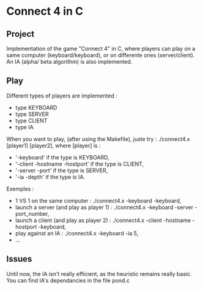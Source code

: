 Connect 4 in C
===============
Project
---------------

Implementation of the game "Connect 4" in C, where players can play on a same computer (keyboard/keyboard), or on differente ones (server/client). An IA (alpha/
beta algorithm) is also implemented.

Play
--------------

Different types of players are implemented : 

* type KEYBOARD
* type SERVER
* type CLIENT
* type IA

When you want to play, (after using the Makefile), juste try : ./connect4.x [player1] [player2], where [player] is :

* '-keyboard' if the type is KEYBOARD,
* '-client -hostname -hostport' if the type is CLIENT,
* '-server -port' if the type is SERVER,
* '-ia -depth' if the type is IA.

Exemples : 

* 1 VS 1 on the same computer : ./connect4.x -keyboard -keyboard,
* launch a server (and play as player 1) : ./connect4.x -keyboard -server -port_number,
* launch a client (and play as player 2) : ./connect4.x -client -hostname -hostport -keyboard,
* play against an IA : ./connect4.x -keyboard -ia 5,
* ...

Issues
-------------

Until now, the IA isn't really efficient, as the heuristic remains really basic. You can find IA's dependancies in the file pond.c